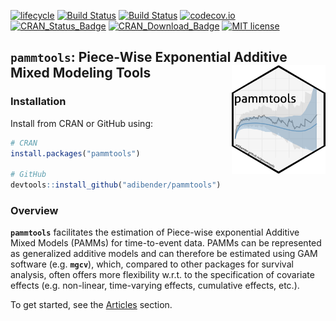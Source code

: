 [![lifecycle](https://img.shields.io/badge/lifecycle-maturing-blue.svg)](https://www.tidyverse.org/lifecycle/#maturing)
[![Build Status](https://travis-ci.org/adibender/pammtools.svg?branch=master)](https://travis-ci.org/adibender/pammtools)
[![Build Status](https://ci.appveyor.com/api/projects/status/github/adibender/pammtools?branch=master&svg=true)](https://ci.appveyor.com/project/adibender/pammtools/branch/master)
[![codecov.io](https://codecov.io/github/adibender/pammtools/coverage.svg?branch=master)](https://codecov.io/github/adibender/pammtools/branch/master)
[![CRAN\_Status\_Badge](https://www.r-pkg.org/badges/version-ago/pammtools)](https://cran.r-project.org/package=pammtools)
[![CRAN\_Download\_Badge](https://cranlogs.r-pkg.org/badges/pammtools)](https://cran.r-project.org/package=pammtools)
[![MIT license](https://img.shields.io/badge/license-MIT-brightgreen.svg)](https://opensource.org/licenses/MIT)

## `pammtools`: Piece-Wise Exponential Additive Mixed Modeling Tools <img src="man/figures/logo.png" align="right" width="150px" />


### Installation

Install from CRAN or GitHub using:

```r
# CRAN
install.packages("pammtools")

# GitHub
devtools::install_github("adibender/pammtools")
```



### Overview

**`pammtools`** facilitates the estimation of Piece-wise exponential Additive Mixed Models (PAMMs) for time-to-event data. PAMMs can be represented as generalized additive models and can therefore be estimated using GAM software (e.g. **`mgcv`**), which, compared to other packages for survival analysis, often offers more flexibility w.r.t. to the specification of covariate effects (e.g. non-linear, time-varying effects, cumulative effects, etc.).

To get started, see the [Articles](https://adibender.github.io/pammtools/articles/) section.


<!-- An overview over the packages functionality is given in

- Andreas Bender and Fabian Scheipl, 2018: "pammtools: Piece-wise exponential
Additive Mixed Modeling tools", arXiv eprint, 2018, https://arxiv.org/abs/1806.01042

For a tutorial-like introduction to PAMMs see:

  - Andreas Bender, Andreas Groll, and Fabian Scheipl. 2018. “A Generalized Additive Model Approach to Time-to-Event Analysis.” Statistical Modelling. https://doi.org/10.1177/1471082X17748083.


A general framework for the representation and estimation of cumulative effects
(or exposure-lag-response associations) is described in:

- Andreas Bender, Fabian Scheipl, Wolfgang Hartl, Andrew G Day, Helmut Küchenhoff; "Penalized estimation of complex, non-linear exposure-lag-response associations", Biostatistics, , kxy003, https://doi.org/10.1093/biostatistics/kxy003
 -->
